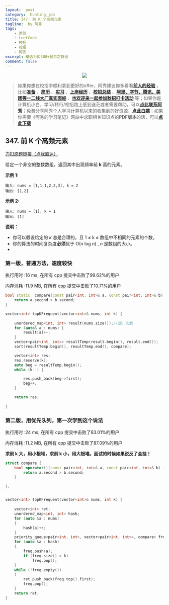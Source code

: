 ```yaml
---
layout:  post
category:  hunting_job
title: 347. 前 K 个高频元素
tagline:  by 阿秀
tags:
    - 原创
    - LeetCode
    - 校招
    - 社招
    - 阿秀
excerpt: 精选力扣300+题目之数组
comment: false
---
```




<div align="center">
  <a href="/notes/05-xiustar/01-xiustar_reading_guide/01-introduce.html#阿秀组建了一个校招学习圈子">
      <img src="https://axiu-image-bed.oss-cn-shanghai.aliyuncs.com/img/202206190108471.png">
  </a></div>



> 如果你想在校招中顺利拿到更好的offer，阿秀建议你多看看<font style="font-weight:bold; color:#4169E1;text-decoration:underline;">[前人的经验](/notes/05-xiustar/01-xiustar_reading_guide/01-introduce.md)</font> ，比如<font style="font-weight:bold; color:#4169E1;text-decoration:underline;">[准备](/notes/05-xiustar/02-campus_prepare/02-01-校招重要时间点科普.md)</font> 、<font style="font-weight:bold; color:#4169E1;text-decoration:underline;">[简历](/notes/05-xiustar/03-resume/01-00-简历开篇词.md)</font> 、<font style="font-weight:bold; color:#4169E1;text-decoration:underline;">[实习](/notes/05-xiustar/04-school_practice/20220320-从公司角度来看，为什么要招实习生.md)</font> 、<font style="font-weight:bold; color:#4169E1;text-decoration:underline;">[上岸经历](/notes/05-xiustar/09-question_answer/20220817.md)</font> 、<font style="font-weight:bold; color:#4169E1;text-decoration:underline;">[校招总结](/notes/05-xiustar/05-campus_recruitment/2020-12-16-双非渣硕的秋招之路总结（已拿抖音研发岗SP）.md)</font> 、<font style="font-weight:bold; color:#4169E1;text-decoration:underline;">[阿里、字节、腾讯、美团等一二线大厂真实面经](/notes/07-resources/01-free/04-schoolSchample.md)</font> 、<font style="font-weight:bold; color:#4169E1;text-decoration:underline;">[也欢迎来一起参加秋招打卡活动](/notes/05-xiustar/01-xiustar_reading_guide/01-introduce.html#阿秀组建了一个校招学习圈子)</font> 等；如果你是计算机小白，学习/转行/校招路上感到迷茫或者需要帮助，可以<font style="font-weight:bold; color:#4169E1;text-decoration:underline;">[点此联系阿秀](/notes/08-other/02-question.md#_4、阿秀-如何才能联系到你)</font>；免费分享阿秀个人学习计算机以来的收集到的好资源，<font style="font-weight:bold; color:#4169E1;text-decoration:underline;">[点此白嫖](/notes/07-resources/01-free/01-introduce.md)</font>；如果你需要《阿秀的学习笔记》网站中求职相关知识点的**PDF版本**的话，可以<font style="font-weight:bold; color:#4169E1;text-decoration:underline;">[点此下载](/notes/08-other/02-question.md#_5、如何下载阿秀的学习笔记内容pdf版本)</font> 



## 347. 前 K 个高频元素

[力扣原题链接（点我直达）](https://leetcode-cn.com/problems/top-k-frequent-elements/)

给定一个非空的整数数组，返回其中出现频率前 **k** 高的元素。

**示例 1:**

```
输入: nums = [1,1,1,2,2,3], k = 2
输出: [1,2]
```

**示例 2:**

```
输入: nums = [1], k = 1
输出: [1]
```

**说明：**

- 你可以假设给定的 *k* 总是合理的，且 1 ≤ k ≤ 数组中不相同的元素的个数。
- 你的算法的时间复杂度**必须**优于 O(*n* log *n*) , *n* 是数组的大小。
- 

### 第一版，普通方法，速度较快

执行用时 :16 ms, 在所有 cpp 提交中击败了99.62%的用户

内存消耗 :11.9 MB, 在所有 cpp 提交中击败了10.71%的用户



```c++
bool static  compare(const pair<int, int>& a, const pair<int, int>& b) {
	return a.second > b.second;
}

vector<int> topKFrequent(vector<int>& nums, int k) {
	
	unordered_map<int, int> result(nums.size());//值，次数
	for (auto& a : nums) {
		result[a]++;
	}
	vector<pair<int, int>> resultTemp(result.begin(), result.end());
	sort(resultTemp.begin(), resultTemp.end(), compare);

	vector<int> res;
	res.reserve(k);
	auto beg = resultTemp.begin();
	while (k--) {

		res.push_back(beg->first);
		beg++;
	}

	return res;
	
}
```







### 第二版，用优先队列，第一次学到这个说法

执行用时 :24 ms, 在所有 cpp 提交中击败了83.01%的用户

内存消耗 :11.2 MB, 在所有 cpp 提交中击败了87.09%的用户



**求前 k 大，用小根堆，求前 k 小，用大根堆。面试的时候如果说反了会挂！**

```c++
struct compare {
	bool operator()(const pair<int, int>& a, const pair<int, int>& b) {
		return a.second > b.second;
	}

};


vector<int> topKFrequent(vector<int>& nums, int k) {
	
	vector<int> ret;
	unordered_map<int, int> hash;
	for (auto &a : nums)
	{
		hash[a]++;
	}
	priority_queue<pair<int, int>, vector<pair<int, int>>, compare> freq;
	for (auto &a : hash)
	{
		freq.push(a);
		if (freq.size() > k)
			freq.pop();
	}
	while (!freq.empty())
	{
		ret.push_back(freq.top().first);
		freq.pop();
	}
	return ret;
}
```

<p id="常数时间插入"></p>

